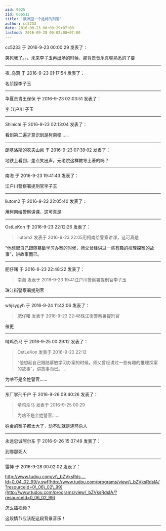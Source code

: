 ```yaml
---
aid: 9025
zid: 666512
title: '澳洲国一个姓柯的刑警'
author: cc5233
date: 2016-09-23 00:00:29+07:00
lastmod: 2016-09-28 00:02:00+07:00
---
```


cc5233 于 2016-9-23 00:00:29 发表了：

笑死我了。。。未来李子玉再出场的时候，那背景音乐真够熟悉的了要

---------

夜_乌鸦 于 2016-9-23 01:17:54 发表了：

名侦探李子玉

---------

华夏贵胄王保保 于 2016-9-23 02:03:51 发表了：

李 江户川 子玉

---------

Shinichi 于 2016-9-23 02:13:04 发表了：

看到第二遍才意识到是柯南梗……

---------

朗基洛斯的农夫山泉 于 2016-9-23 07:39:02 发表了：

地铁上看到，差点笑出声，元老院这样教导土著的吗？

---------

南海 于 2016-9-23 19:41:43 发表了：

江户川警察署提刑官李子玉

---------

liutom2 于 2016-9-23 22:05:40 发表了：

用柯南给警察讲课，这可真是

---------

OstLeKon 于 2016-9-23 22:12:26 发表了：

> liutom2 发表于 2016-9-23 22:05用柯南给警察讲课，这可真是



“他想起自己跟随慕敏学习办案的时候，师父曾经讲过一些有趣的推理探案的故事”，讲故事而已。

---------

肥仔曙 于 2016-9-23 22:48:22 发表了：

> 南海 发表于 2016-9-23 19:41江户川警察署提刑官李子玉



珠江街警察署提刑官

---------

whjsygyh 于 2016-9-24 11:42:06 发表了：

> 肥仔曙 发表于 2016-9-23 22:48珠江街警察署提刑官



催更

---------

啃鸡杀马 于 2016-9-25 00:29:12 发表了：

> OstLeKon 发表于 2016-9-23 22:12
> 
> “他想起自己跟随慕敏学习办案的时候，师父曾经讲过一些有趣的推理探案的故事”，讲故事而已。 ...



为啥不是金姓警官……

---------

东厂掌刑千户 于 2016-9-26 09:40:26 发表了：

> 啃鸡杀马 发表于 2016-9-25 00:29
> 
> 为啥不是金姓警官……



姓金的案子都太大了，动不动就是连环杀人

---------

永远忠诚阿尔东 于 2016-9-26 15:37:49 发表了：

到哪那死人

---------

雷神 于 2016-9-28 00:02:02 发表了：

[http://www.tudou.com/v/\_bZVksRds ... Id=0\_04\_02\_99/v.swf](http://www.tudou.com/v/_bZVksRdsIA/&resourceId=0_04_02_99/v.swf)[http://www.tudou.com/programs/view/\_bZVksRdsIA/?resourceId=0\_06\_02\_99](http://www.tudou.com/programs/view/_bZVksRdsIA/?resourceId=0_06_02_99)

怎么插视频？

这段情节应该配这段背景音乐！

---------

